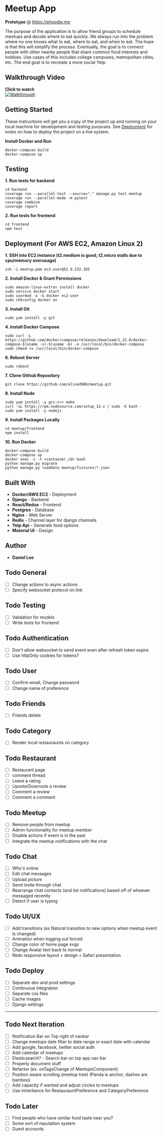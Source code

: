 # Meetup App
**Prototype** @ https://phoodie.me

The purpose of the application is to allow friend groups to schedule meetups and decide where to eat quickly.  We always run into the problem where no one knows what to eat, where to eat, and when to eat.  The hope is that this will simplify the process.  Eventually, the goal is to connect people with other nearby people that share common food interests and hobbies. Use cases of this includes college campuses, metropolitan cities, etc. The end goal is to recreate a more social Yelp.

## Walkthrough Video
**Click to watch**  
[![Walkthrough](https://lh3.googleusercontent.com/vA4tG0v4aasE7oIvRIvTkOYTwom07DfqHdUPr6k7jmrDwy_qA_SonqZkw6KX0OXKAdk)](https://www.youtube.com/watch?v=cGb9SDsrlQ0)

## Getting Started
These instructions will get you a copy of the project up and running on your local machine for development and testing purposes. See [Deployment](#deployment) for notes on how to deploy the project on a live system.

**Install Docker and Run**
```
docker-compose build
docker-compose up
```

## Testing
**1. Run tests for backend**
```
cd backend
coverage run --parallel-test --source="." manage.py test meetup
coverage run --parallel-mode -m pytest
coverage combine
coverage report
```
**2. Run tests for frontend**
```
cd frontend
npm test
```

## Deployment (For AWS EC2, Amazon Linux 2)
**1. SSH into EC2 instance (t2.medium is good, t2.micro stalls due to cpu/memory overusage)**
``` 
ssh -i meetup.pem ec2-user@52.9.232.105
```
**2. Install Docker & Grant Permissions**
```
sudo amazon-linux-extras install docker
sudo service docker start
sudo usermod -a -G docker ec2-user
sudo chkconfig docker on
```
**3. Install Git**
```
sudo yum install -y git
```
**4. Install Docker Compose**
```
sudo curl -L https://github.com/docker/compose/releases/download/1.22.0/docker-compose-$(uname -s)-$(uname -m) -o /usr/local/bin/docker-compose
sudo chmod +x /usr/local/bin/docker-compose
```
**6. Reboot Server**
```
sudo reboot
```
**7. Clone Github Repository** 
```
git clone https://github.com/alined908/meetup.git
```
**8. Install Node**
```
sudo yum install -y gcc-c++ make
curl -sL https://rpm.nodesource.com/setup_13.x | sudo -E bash -
sudo yum install -y nodejs
```
**9. Install Packages Locally**
```
cd meetup/frontend
npm install
```
**10. Run Docker**
```
docker-compose build
docker-compose up
docker exec -i -t <container_id> bash
python manage.py migrate
python manage.py loaddata meetup/fixtures/*.json
```

## Built With

* **Docker/AWS EC2** - Deployment
* **Django** - Backend
* **React/Redux** - Frontend
* **Postgres** - Database
* **Nginx** - Web Server
* **Redis** - Channel layer for django channels
* **Yelp Api** - Generate food options
* **Material UI** - Design

## Author
* **Daniel Lee** 

## Todo General
- [ ] Change actions to async actions
- [ ] Specify websocket protocol on link

## Todo Testing 
- [ ] Validation for models
- [ ] Write tests for frontend

## Todo Authentication
- [ ] Don't allow websocket to send event even after refresh token expire
- [ ] Use httpOnly cookies for tokens?

## Todo User
- [ ] Confirm email, Change password
- [ ] Change name of preference

## Todo Friends
- [ ] Friends delete

## Todo Category
- [ ] Render local restauraunts on category 

## Todo Restaurant
- [ ] Restaurant page
- [ ] comment thread 
- [ ] Leave a rating 
- [ ] Upvote/Downvote a review
- [ ] Comment a review
- [ ] Comment a comment

## Todo Meetup
- [ ] Remove people from meetup
- [ ] Admin functionality for meetup member
- [ ] Disable actions if event is in the past
- [ ] Integrate the meetup notifications with the chat 

## Todo Chat
- [ ] Who's online
- [ ] Edit chat messages
- [ ] Upload picture
- [ ] Send invite through chat
- [ ] Rearrange chat contacts (and list notifications) based off of whoever messaged recently
- [ ] Detect if user is typing

## Todo UI/UX
- [ ] Add transitions (ex Natural transition to new options when meetup event is changed)
- [ ] Animation when logging out forced
- [ ] Change color of home page svgs
- [ ] Change Avatar text back to normal
- [ ] Redo responsive layout + design + Safari presentation

## Todo Deploy
- [ ] Separate dev and prod settings
- [ ] Continuous integration
- [ ] Separate css files
- [ ] Cache images
- [ ] Django settings

------------------------------------------------------------------

## Todo Next Iteration
- [ ] Notification Bar on Top right of navbar
- [ ] Change meetups date filter to date range or exact date with calendar
- [ ] Add google, facebook, twitter social auth
- [ ] Add calendar of meetups
- [ ] Elasticsearch? - Search bar on top app nav bar
- [ ] Properly document stuff
- [ ] Refactor (ex. onTagsChange of MeetupsComponent)
- [ ] Position aware scrolling (meetup tree) (Panda is anchor, dashes are bamboo)
- [ ] Add capacity if wanted and adjust circles to meetups
- [ ] Use inheritance for RestaurauntPreference and CategoryPreference

## Todo Later
- [ ] Find people who have similar food taste near you?
- [ ] Some sort of reputation system
- [ ] Guest accounts
